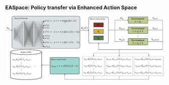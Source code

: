 ### EASpace: Policy transfer via Enhanced Action Space

![The overview of EASpace.](./Images/EASpace_Diagram.png)

